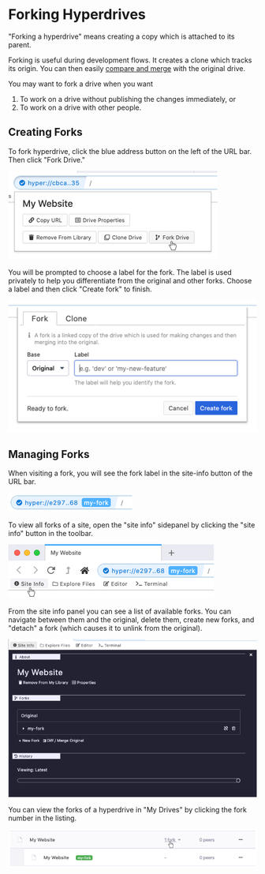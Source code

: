 # Forking Hyperdrives

"Forking a hyperdrive" means creating a copy which is attached to its parent.

Forking is useful during development flows. It creates a clone which tracks its origin. You can then easily [compare and merge](comparing-and-merging-hyperdrives.md) with the original drive.

You may want to fork a drive when you want

1. To work on a drive without publishing the changes immediately, or
2. To work on a drive with other people.

## Creating Forks

To fork hyperdrive, click the blue address button on the left of the URL bar. Then click "Fork Drive."

![](../.gitbook/assets/fork-drive.png)

You will be prompted to choose a label for the fork. The label is used privately to help you differentiate from the original and other forks. Choose a label and then click "Create fork" to finish.

![](../.gitbook/assets/fork-drive-dialog.png)

## Managing Forks

When visiting a fork, you will see the fork label in the site-info button of the URL bar.

![Viewing a fork labeled &quot;my-fork.&quot;](../.gitbook/assets/fork-site-info.png)

To view all forks of a site, open the "site info" sidepanel by clicking the "site info" button in the toolbar.

![](../.gitbook/assets/site-info-button.png)

From the site info panel you can see a list of available forks. You can navigate between them and the original, delete them, create new forks, and "detach" a fork \(which causes it to unlink from the original\).

![](../.gitbook/assets/site-info-forks.png)

You can view the forks of a hyperdrive in "My Drives" by clicking the fork number in the listing.

![](../.gitbook/assets/my-drives-forks.png)

